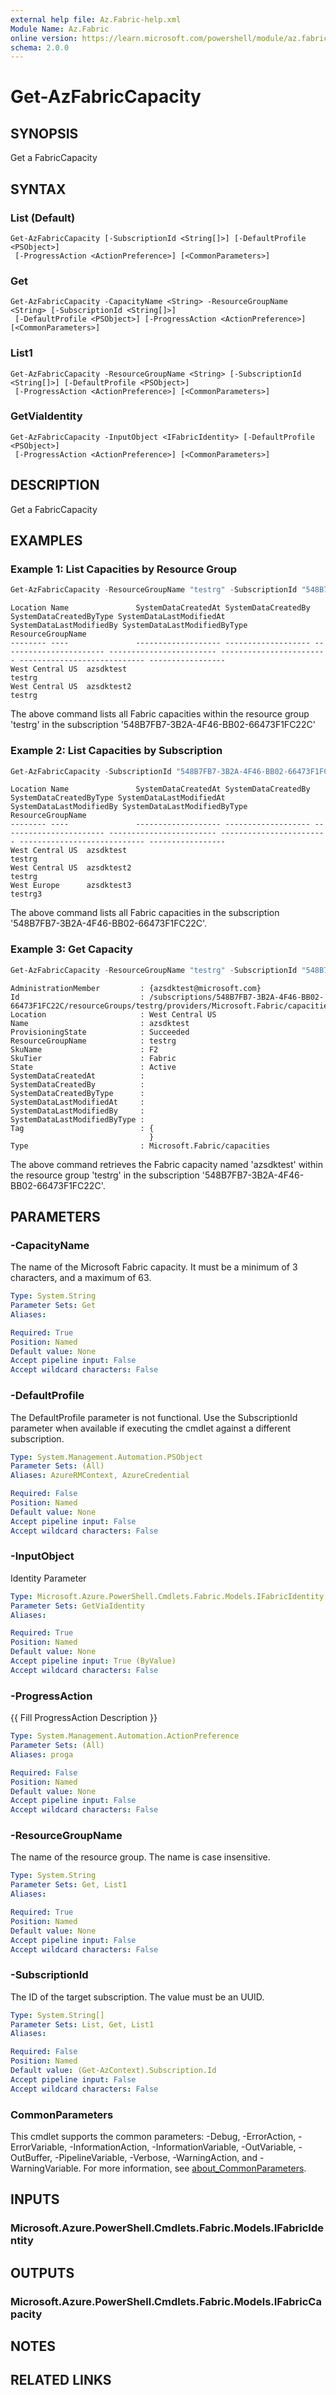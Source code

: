 ```yaml
---
external help file: Az.Fabric-help.xml
Module Name: Az.Fabric
online version: https://learn.microsoft.com/powershell/module/az.fabric/get-azfabriccapacity
schema: 2.0.0
---
```


# Get-AzFabricCapacity

## SYNOPSIS
Get a FabricCapacity

## SYNTAX

### List (Default)
```
Get-AzFabricCapacity [-SubscriptionId <String[]>] [-DefaultProfile <PSObject>]
 [-ProgressAction <ActionPreference>] [<CommonParameters>]
```

### Get
```
Get-AzFabricCapacity -CapacityName <String> -ResourceGroupName <String> [-SubscriptionId <String[]>]
 [-DefaultProfile <PSObject>] [-ProgressAction <ActionPreference>] [<CommonParameters>]
```

### List1
```
Get-AzFabricCapacity -ResourceGroupName <String> [-SubscriptionId <String[]>] [-DefaultProfile <PSObject>]
 [-ProgressAction <ActionPreference>] [<CommonParameters>]
```

### GetViaIdentity
```
Get-AzFabricCapacity -InputObject <IFabricIdentity> [-DefaultProfile <PSObject>]
 [-ProgressAction <ActionPreference>] [<CommonParameters>]
```

## DESCRIPTION
Get a FabricCapacity

## EXAMPLES

### Example 1: List Capacities by Resource Group
```powershell
Get-AzFabricCapacity -ResourceGroupName "testrg" -SubscriptionId "548B7FB7-3B2A-4F46-BB02-66473F1FC22C"
```

```output
Location Name               SystemDataCreatedAt SystemDataCreatedBy SystemDataCreatedByType SystemDataLastModifiedAt SystemDataLastModifiedBy SystemDataLastModifiedByType ResourceGroupName
-------- ----               ------------------- ------------------- ----------------------- ------------------------ ------------------------ ---------------------------- -----------------
West Central US  azsdktest                                                                                                                                                       testrg
West Central US  azsdktest2                                                                                                                                                      testrg
```

The above command lists all Fabric capacities within the resource group 'testrg' in the subscription '548B7FB7-3B2A-4F46-BB02-66473F1FC22C'

### Example 2: List Capacities by Subscription
```powershell
Get-AzFabricCapacity -SubscriptionId "548B7FB7-3B2A-4F46-BB02-66473F1FC22C"
```

```output
Location Name               SystemDataCreatedAt SystemDataCreatedBy SystemDataCreatedByType SystemDataLastModifiedAt SystemDataLastModifiedBy SystemDataLastModifiedByType ResourceGroupName
-------- ----               ------------------- ------------------- ----------------------- ------------------------ ------------------------ ---------------------------- -----------------
West Central US  azsdktest                                                                                                                                                       testrg
West Central US  azsdktest2                                                                                                                                                      testrg
West Europe      azsdktest3                                                                                                                                                      testrg3
```

The above command lists all Fabric capacities in the subscription '548B7FB7-3B2A-4F46-BB02-66473F1FC22C'.

### Example 3: Get Capacity
```powershell
Get-AzFabricCapacity -ResourceGroupName "testrg" -SubscriptionId "548B7FB7-3B2A-4F46-BB02-66473F1FC22C" -CapacityName "azsdktest"
```

```output
AdministrationMember         : {azsdktest@microsoft.com}
Id                           : /subscriptions/548B7FB7-3B2A-4F46-BB02-66473F1FC22C/resourceGroups/testrg/providers/Microsoft.Fabric/capacities/azsdktest
Location                     : West Central US
Name                         : azsdktest
ProvisioningState            : Succeeded
ResourceGroupName            : testrg
SkuName                      : F2
SkuTier                      : Fabric
State                        : Active
SystemDataCreatedAt          :
SystemDataCreatedBy          :
SystemDataCreatedByType      :
SystemDataLastModifiedAt     :
SystemDataLastModifiedBy     :
SystemDataLastModifiedByType :
Tag                          : {
                               }
Type                         : Microsoft.Fabric/capacities
```

The above command retrieves the Fabric capacity named 'azsdktest' within the resource group 'testrg' in the subscription '548B7FB7-3B2A-4F46-BB02-66473F1FC22C'.

## PARAMETERS

### -CapacityName
The name of the Microsoft Fabric capacity.
It must be a minimum of 3 characters, and a maximum of 63.

```yaml
Type: System.String
Parameter Sets: Get
Aliases:

Required: True
Position: Named
Default value: None
Accept pipeline input: False
Accept wildcard characters: False
```

### -DefaultProfile
The DefaultProfile parameter is not functional.
Use the SubscriptionId parameter when available if executing the cmdlet against a different subscription.

```yaml
Type: System.Management.Automation.PSObject
Parameter Sets: (All)
Aliases: AzureRMContext, AzureCredential

Required: False
Position: Named
Default value: None
Accept pipeline input: False
Accept wildcard characters: False
```

### -InputObject
Identity Parameter

```yaml
Type: Microsoft.Azure.PowerShell.Cmdlets.Fabric.Models.IFabricIdentity
Parameter Sets: GetViaIdentity
Aliases:

Required: True
Position: Named
Default value: None
Accept pipeline input: True (ByValue)
Accept wildcard characters: False
```

### -ProgressAction
{{ Fill ProgressAction Description }}

```yaml
Type: System.Management.Automation.ActionPreference
Parameter Sets: (All)
Aliases: proga

Required: False
Position: Named
Default value: None
Accept pipeline input: False
Accept wildcard characters: False
```

### -ResourceGroupName
The name of the resource group.
The name is case insensitive.

```yaml
Type: System.String
Parameter Sets: Get, List1
Aliases:

Required: True
Position: Named
Default value: None
Accept pipeline input: False
Accept wildcard characters: False
```

### -SubscriptionId
The ID of the target subscription.
The value must be an UUID.

```yaml
Type: System.String[]
Parameter Sets: List, Get, List1
Aliases:

Required: False
Position: Named
Default value: (Get-AzContext).Subscription.Id
Accept pipeline input: False
Accept wildcard characters: False
```

### CommonParameters
This cmdlet supports the common parameters: -Debug, -ErrorAction, -ErrorVariable, -InformationAction, -InformationVariable, -OutVariable, -OutBuffer, -PipelineVariable, -Verbose, -WarningAction, and -WarningVariable. For more information, see [about_CommonParameters](http://go.microsoft.com/fwlink/?LinkID=113216).

## INPUTS

### Microsoft.Azure.PowerShell.Cmdlets.Fabric.Models.IFabricIdentity

## OUTPUTS

### Microsoft.Azure.PowerShell.Cmdlets.Fabric.Models.IFabricCapacity

## NOTES

## RELATED LINKS
